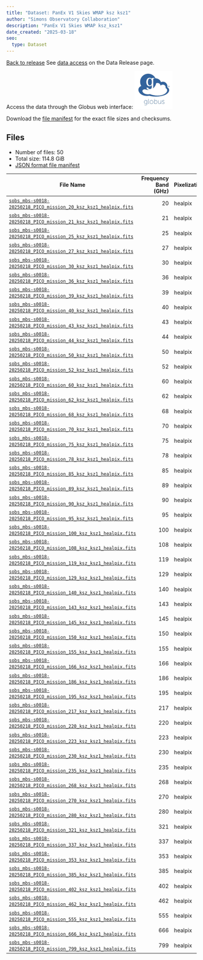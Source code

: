 ```yaml
---
title: "Dataset: PanEx V1 Skies WMAP ksz ksz1"
author: "Simons Observatory Collaboration"
description: "PanEx V1 Skies WMAP ksz_ksz1"
date_created: "2025-03-18"
seo:
  type: Dataset
---
```


[Back to release](./panexv1-compsep.html#datasets)
See [data access](./panexv1-compsep.html#data-access) on the Data Release page.

Access the data through the Globus web interface: [![Download via Globus](images/globus-logo.png)](https://app.globus.org/file-manager?origin_id=53b2a147-ae9d-4bbf-9d18-3b46d133d4bb&origin_path=%2Fpanexp_v1_compsep%2Fksz_ksz1%2F)

Download the [file manifest](https://g-0a470a.6b7bd8.0ec8.data.globus.org/panexp_v1_compsep/ksz_ksz1/manifest.json) for the exact file sizes and checksums.

## Files

- Number of files: 50
- Total size: 114.8 GiB
- [JSON format file manifest](https://g-0a470a.6b7bd8.0ec8.data.globus.org/panexp_v1_compsep/ksz_ksz1/manifest.json)

|                                                                                                 File Name                                                                                                  | Frequency Band (GHz) | Pixelization |  Size   |
| ---------------------------------------------------------------------------------------------------------------------------------------------------------------------------------------------------------- | -------------------: | ------------ | ------- |
| [`sobs_mbs-s0018-20250218_PICO_mission_20_ksz_ksz1_healpix.fits`](https://g-0a470a.6b7bd8.0ec8.data.globus.org/panexp_v1_compsep/ksz_ksz1/sobs_mbs-s0018-20250218_PICO_mission_20_ksz_ksz1_healpix.fits)   |                   20 | healpix      | 2.3 GiB |
| [`sobs_mbs-s0018-20250218_PICO_mission_21_ksz_ksz1_healpix.fits`](https://g-0a470a.6b7bd8.0ec8.data.globus.org/panexp_v1_compsep/ksz_ksz1/sobs_mbs-s0018-20250218_PICO_mission_21_ksz_ksz1_healpix.fits)   |                   21 | healpix      | 2.3 GiB |
| [`sobs_mbs-s0018-20250218_PICO_mission_25_ksz_ksz1_healpix.fits`](https://g-0a470a.6b7bd8.0ec8.data.globus.org/panexp_v1_compsep/ksz_ksz1/sobs_mbs-s0018-20250218_PICO_mission_25_ksz_ksz1_healpix.fits)   |                   25 | healpix      | 2.3 GiB |
| [`sobs_mbs-s0018-20250218_PICO_mission_27_ksz_ksz1_healpix.fits`](https://g-0a470a.6b7bd8.0ec8.data.globus.org/panexp_v1_compsep/ksz_ksz1/sobs_mbs-s0018-20250218_PICO_mission_27_ksz_ksz1_healpix.fits)   |                   27 | healpix      | 2.3 GiB |
| [`sobs_mbs-s0018-20250218_PICO_mission_30_ksz_ksz1_healpix.fits`](https://g-0a470a.6b7bd8.0ec8.data.globus.org/panexp_v1_compsep/ksz_ksz1/sobs_mbs-s0018-20250218_PICO_mission_30_ksz_ksz1_healpix.fits)   |                   30 | healpix      | 2.3 GiB |
| [`sobs_mbs-s0018-20250218_PICO_mission_36_ksz_ksz1_healpix.fits`](https://g-0a470a.6b7bd8.0ec8.data.globus.org/panexp_v1_compsep/ksz_ksz1/sobs_mbs-s0018-20250218_PICO_mission_36_ksz_ksz1_healpix.fits)   |                   36 | healpix      | 2.3 GiB |
| [`sobs_mbs-s0018-20250218_PICO_mission_39_ksz_ksz1_healpix.fits`](https://g-0a470a.6b7bd8.0ec8.data.globus.org/panexp_v1_compsep/ksz_ksz1/sobs_mbs-s0018-20250218_PICO_mission_39_ksz_ksz1_healpix.fits)   |                   39 | healpix      | 2.3 GiB |
| [`sobs_mbs-s0018-20250218_PICO_mission_40_ksz_ksz1_healpix.fits`](https://g-0a470a.6b7bd8.0ec8.data.globus.org/panexp_v1_compsep/ksz_ksz1/sobs_mbs-s0018-20250218_PICO_mission_40_ksz_ksz1_healpix.fits)   |                   40 | healpix      | 2.3 GiB |
| [`sobs_mbs-s0018-20250218_PICO_mission_43_ksz_ksz1_healpix.fits`](https://g-0a470a.6b7bd8.0ec8.data.globus.org/panexp_v1_compsep/ksz_ksz1/sobs_mbs-s0018-20250218_PICO_mission_43_ksz_ksz1_healpix.fits)   |                   43 | healpix      | 2.3 GiB |
| [`sobs_mbs-s0018-20250218_PICO_mission_44_ksz_ksz1_healpix.fits`](https://g-0a470a.6b7bd8.0ec8.data.globus.org/panexp_v1_compsep/ksz_ksz1/sobs_mbs-s0018-20250218_PICO_mission_44_ksz_ksz1_healpix.fits)   |                   44 | healpix      | 2.3 GiB |
| [`sobs_mbs-s0018-20250218_PICO_mission_50_ksz_ksz1_healpix.fits`](https://g-0a470a.6b7bd8.0ec8.data.globus.org/panexp_v1_compsep/ksz_ksz1/sobs_mbs-s0018-20250218_PICO_mission_50_ksz_ksz1_healpix.fits)   |                   50 | healpix      | 2.3 GiB |
| [`sobs_mbs-s0018-20250218_PICO_mission_52_ksz_ksz1_healpix.fits`](https://g-0a470a.6b7bd8.0ec8.data.globus.org/panexp_v1_compsep/ksz_ksz1/sobs_mbs-s0018-20250218_PICO_mission_52_ksz_ksz1_healpix.fits)   |                   52 | healpix      | 2.3 GiB |
| [`sobs_mbs-s0018-20250218_PICO_mission_60_ksz_ksz1_healpix.fits`](https://g-0a470a.6b7bd8.0ec8.data.globus.org/panexp_v1_compsep/ksz_ksz1/sobs_mbs-s0018-20250218_PICO_mission_60_ksz_ksz1_healpix.fits)   |                   60 | healpix      | 2.3 GiB |
| [`sobs_mbs-s0018-20250218_PICO_mission_62_ksz_ksz1_healpix.fits`](https://g-0a470a.6b7bd8.0ec8.data.globus.org/panexp_v1_compsep/ksz_ksz1/sobs_mbs-s0018-20250218_PICO_mission_62_ksz_ksz1_healpix.fits)   |                   62 | healpix      | 2.3 GiB |
| [`sobs_mbs-s0018-20250218_PICO_mission_68_ksz_ksz1_healpix.fits`](https://g-0a470a.6b7bd8.0ec8.data.globus.org/panexp_v1_compsep/ksz_ksz1/sobs_mbs-s0018-20250218_PICO_mission_68_ksz_ksz1_healpix.fits)   |                   68 | healpix      | 2.3 GiB |
| [`sobs_mbs-s0018-20250218_PICO_mission_70_ksz_ksz1_healpix.fits`](https://g-0a470a.6b7bd8.0ec8.data.globus.org/panexp_v1_compsep/ksz_ksz1/sobs_mbs-s0018-20250218_PICO_mission_70_ksz_ksz1_healpix.fits)   |                   70 | healpix      | 2.3 GiB |
| [`sobs_mbs-s0018-20250218_PICO_mission_75_ksz_ksz1_healpix.fits`](https://g-0a470a.6b7bd8.0ec8.data.globus.org/panexp_v1_compsep/ksz_ksz1/sobs_mbs-s0018-20250218_PICO_mission_75_ksz_ksz1_healpix.fits)   |                   75 | healpix      | 2.3 GiB |
| [`sobs_mbs-s0018-20250218_PICO_mission_78_ksz_ksz1_healpix.fits`](https://g-0a470a.6b7bd8.0ec8.data.globus.org/panexp_v1_compsep/ksz_ksz1/sobs_mbs-s0018-20250218_PICO_mission_78_ksz_ksz1_healpix.fits)   |                   78 | healpix      | 2.3 GiB |
| [`sobs_mbs-s0018-20250218_PICO_mission_85_ksz_ksz1_healpix.fits`](https://g-0a470a.6b7bd8.0ec8.data.globus.org/panexp_v1_compsep/ksz_ksz1/sobs_mbs-s0018-20250218_PICO_mission_85_ksz_ksz1_healpix.fits)   |                   85 | healpix      | 2.3 GiB |
| [`sobs_mbs-s0018-20250218_PICO_mission_89_ksz_ksz1_healpix.fits`](https://g-0a470a.6b7bd8.0ec8.data.globus.org/panexp_v1_compsep/ksz_ksz1/sobs_mbs-s0018-20250218_PICO_mission_89_ksz_ksz1_healpix.fits)   |                   89 | healpix      | 2.3 GiB |
| [`sobs_mbs-s0018-20250218_PICO_mission_90_ksz_ksz1_healpix.fits`](https://g-0a470a.6b7bd8.0ec8.data.globus.org/panexp_v1_compsep/ksz_ksz1/sobs_mbs-s0018-20250218_PICO_mission_90_ksz_ksz1_healpix.fits)   |                   90 | healpix      | 2.3 GiB |
| [`sobs_mbs-s0018-20250218_PICO_mission_95_ksz_ksz1_healpix.fits`](https://g-0a470a.6b7bd8.0ec8.data.globus.org/panexp_v1_compsep/ksz_ksz1/sobs_mbs-s0018-20250218_PICO_mission_95_ksz_ksz1_healpix.fits)   |                   95 | healpix      | 2.3 GiB |
| [`sobs_mbs-s0018-20250218_PICO_mission_100_ksz_ksz1_healpix.fits`](https://g-0a470a.6b7bd8.0ec8.data.globus.org/panexp_v1_compsep/ksz_ksz1/sobs_mbs-s0018-20250218_PICO_mission_100_ksz_ksz1_healpix.fits) |                  100 | healpix      | 2.3 GiB |
| [`sobs_mbs-s0018-20250218_PICO_mission_108_ksz_ksz1_healpix.fits`](https://g-0a470a.6b7bd8.0ec8.data.globus.org/panexp_v1_compsep/ksz_ksz1/sobs_mbs-s0018-20250218_PICO_mission_108_ksz_ksz1_healpix.fits) |                  108 | healpix      | 2.3 GiB |
| [`sobs_mbs-s0018-20250218_PICO_mission_119_ksz_ksz1_healpix.fits`](https://g-0a470a.6b7bd8.0ec8.data.globus.org/panexp_v1_compsep/ksz_ksz1/sobs_mbs-s0018-20250218_PICO_mission_119_ksz_ksz1_healpix.fits) |                  119 | healpix      | 2.3 GiB |
| [`sobs_mbs-s0018-20250218_PICO_mission_129_ksz_ksz1_healpix.fits`](https://g-0a470a.6b7bd8.0ec8.data.globus.org/panexp_v1_compsep/ksz_ksz1/sobs_mbs-s0018-20250218_PICO_mission_129_ksz_ksz1_healpix.fits) |                  129 | healpix      | 2.3 GiB |
| [`sobs_mbs-s0018-20250218_PICO_mission_140_ksz_ksz1_healpix.fits`](https://g-0a470a.6b7bd8.0ec8.data.globus.org/panexp_v1_compsep/ksz_ksz1/sobs_mbs-s0018-20250218_PICO_mission_140_ksz_ksz1_healpix.fits) |                  140 | healpix      | 2.3 GiB |
| [`sobs_mbs-s0018-20250218_PICO_mission_143_ksz_ksz1_healpix.fits`](https://g-0a470a.6b7bd8.0ec8.data.globus.org/panexp_v1_compsep/ksz_ksz1/sobs_mbs-s0018-20250218_PICO_mission_143_ksz_ksz1_healpix.fits) |                  143 | healpix      | 2.3 GiB |
| [`sobs_mbs-s0018-20250218_PICO_mission_145_ksz_ksz1_healpix.fits`](https://g-0a470a.6b7bd8.0ec8.data.globus.org/panexp_v1_compsep/ksz_ksz1/sobs_mbs-s0018-20250218_PICO_mission_145_ksz_ksz1_healpix.fits) |                  145 | healpix      | 2.3 GiB |
| [`sobs_mbs-s0018-20250218_PICO_mission_150_ksz_ksz1_healpix.fits`](https://g-0a470a.6b7bd8.0ec8.data.globus.org/panexp_v1_compsep/ksz_ksz1/sobs_mbs-s0018-20250218_PICO_mission_150_ksz_ksz1_healpix.fits) |                  150 | healpix      | 2.3 GiB |
| [`sobs_mbs-s0018-20250218_PICO_mission_155_ksz_ksz1_healpix.fits`](https://g-0a470a.6b7bd8.0ec8.data.globus.org/panexp_v1_compsep/ksz_ksz1/sobs_mbs-s0018-20250218_PICO_mission_155_ksz_ksz1_healpix.fits) |                  155 | healpix      | 2.3 GiB |
| [`sobs_mbs-s0018-20250218_PICO_mission_166_ksz_ksz1_healpix.fits`](https://g-0a470a.6b7bd8.0ec8.data.globus.org/panexp_v1_compsep/ksz_ksz1/sobs_mbs-s0018-20250218_PICO_mission_166_ksz_ksz1_healpix.fits) |                  166 | healpix      | 2.3 GiB |
| [`sobs_mbs-s0018-20250218_PICO_mission_186_ksz_ksz1_healpix.fits`](https://g-0a470a.6b7bd8.0ec8.data.globus.org/panexp_v1_compsep/ksz_ksz1/sobs_mbs-s0018-20250218_PICO_mission_186_ksz_ksz1_healpix.fits) |                  186 | healpix      | 2.3 GiB |
| [`sobs_mbs-s0018-20250218_PICO_mission_195_ksz_ksz1_healpix.fits`](https://g-0a470a.6b7bd8.0ec8.data.globus.org/panexp_v1_compsep/ksz_ksz1/sobs_mbs-s0018-20250218_PICO_mission_195_ksz_ksz1_healpix.fits) |                  195 | healpix      | 2.3 GiB |
| [`sobs_mbs-s0018-20250218_PICO_mission_217_ksz_ksz1_healpix.fits`](https://g-0a470a.6b7bd8.0ec8.data.globus.org/panexp_v1_compsep/ksz_ksz1/sobs_mbs-s0018-20250218_PICO_mission_217_ksz_ksz1_healpix.fits) |                  217 | healpix      | 2.3 GiB |
| [`sobs_mbs-s0018-20250218_PICO_mission_220_ksz_ksz1_healpix.fits`](https://g-0a470a.6b7bd8.0ec8.data.globus.org/panexp_v1_compsep/ksz_ksz1/sobs_mbs-s0018-20250218_PICO_mission_220_ksz_ksz1_healpix.fits) |                  220 | healpix      | 2.3 GiB |
| [`sobs_mbs-s0018-20250218_PICO_mission_223_ksz_ksz1_healpix.fits`](https://g-0a470a.6b7bd8.0ec8.data.globus.org/panexp_v1_compsep/ksz_ksz1/sobs_mbs-s0018-20250218_PICO_mission_223_ksz_ksz1_healpix.fits) |                  223 | healpix      | 2.3 GiB |
| [`sobs_mbs-s0018-20250218_PICO_mission_230_ksz_ksz1_healpix.fits`](https://g-0a470a.6b7bd8.0ec8.data.globus.org/panexp_v1_compsep/ksz_ksz1/sobs_mbs-s0018-20250218_PICO_mission_230_ksz_ksz1_healpix.fits) |                  230 | healpix      | 2.3 GiB |
| [`sobs_mbs-s0018-20250218_PICO_mission_235_ksz_ksz1_healpix.fits`](https://g-0a470a.6b7bd8.0ec8.data.globus.org/panexp_v1_compsep/ksz_ksz1/sobs_mbs-s0018-20250218_PICO_mission_235_ksz_ksz1_healpix.fits) |                  235 | healpix      | 2.3 GiB |
| [`sobs_mbs-s0018-20250218_PICO_mission_268_ksz_ksz1_healpix.fits`](https://g-0a470a.6b7bd8.0ec8.data.globus.org/panexp_v1_compsep/ksz_ksz1/sobs_mbs-s0018-20250218_PICO_mission_268_ksz_ksz1_healpix.fits) |                  268 | healpix      | 2.3 GiB |
| [`sobs_mbs-s0018-20250218_PICO_mission_270_ksz_ksz1_healpix.fits`](https://g-0a470a.6b7bd8.0ec8.data.globus.org/panexp_v1_compsep/ksz_ksz1/sobs_mbs-s0018-20250218_PICO_mission_270_ksz_ksz1_healpix.fits) |                  270 | healpix      | 2.3 GiB |
| [`sobs_mbs-s0018-20250218_PICO_mission_280_ksz_ksz1_healpix.fits`](https://g-0a470a.6b7bd8.0ec8.data.globus.org/panexp_v1_compsep/ksz_ksz1/sobs_mbs-s0018-20250218_PICO_mission_280_ksz_ksz1_healpix.fits) |                  280 | healpix      | 2.3 GiB |
| [`sobs_mbs-s0018-20250218_PICO_mission_321_ksz_ksz1_healpix.fits`](https://g-0a470a.6b7bd8.0ec8.data.globus.org/panexp_v1_compsep/ksz_ksz1/sobs_mbs-s0018-20250218_PICO_mission_321_ksz_ksz1_healpix.fits) |                  321 | healpix      | 2.3 GiB |
| [`sobs_mbs-s0018-20250218_PICO_mission_337_ksz_ksz1_healpix.fits`](https://g-0a470a.6b7bd8.0ec8.data.globus.org/panexp_v1_compsep/ksz_ksz1/sobs_mbs-s0018-20250218_PICO_mission_337_ksz_ksz1_healpix.fits) |                  337 | healpix      | 2.3 GiB |
| [`sobs_mbs-s0018-20250218_PICO_mission_353_ksz_ksz1_healpix.fits`](https://g-0a470a.6b7bd8.0ec8.data.globus.org/panexp_v1_compsep/ksz_ksz1/sobs_mbs-s0018-20250218_PICO_mission_353_ksz_ksz1_healpix.fits) |                  353 | healpix      | 2.3 GiB |
| [`sobs_mbs-s0018-20250218_PICO_mission_385_ksz_ksz1_healpix.fits`](https://g-0a470a.6b7bd8.0ec8.data.globus.org/panexp_v1_compsep/ksz_ksz1/sobs_mbs-s0018-20250218_PICO_mission_385_ksz_ksz1_healpix.fits) |                  385 | healpix      | 2.3 GiB |
| [`sobs_mbs-s0018-20250218_PICO_mission_402_ksz_ksz1_healpix.fits`](https://g-0a470a.6b7bd8.0ec8.data.globus.org/panexp_v1_compsep/ksz_ksz1/sobs_mbs-s0018-20250218_PICO_mission_402_ksz_ksz1_healpix.fits) |                  402 | healpix      | 2.3 GiB |
| [`sobs_mbs-s0018-20250218_PICO_mission_462_ksz_ksz1_healpix.fits`](https://g-0a470a.6b7bd8.0ec8.data.globus.org/panexp_v1_compsep/ksz_ksz1/sobs_mbs-s0018-20250218_PICO_mission_462_ksz_ksz1_healpix.fits) |                  462 | healpix      | 2.3 GiB |
| [`sobs_mbs-s0018-20250218_PICO_mission_555_ksz_ksz1_healpix.fits`](https://g-0a470a.6b7bd8.0ec8.data.globus.org/panexp_v1_compsep/ksz_ksz1/sobs_mbs-s0018-20250218_PICO_mission_555_ksz_ksz1_healpix.fits) |                  555 | healpix      | 2.3 GiB |
| [`sobs_mbs-s0018-20250218_PICO_mission_666_ksz_ksz1_healpix.fits`](https://g-0a470a.6b7bd8.0ec8.data.globus.org/panexp_v1_compsep/ksz_ksz1/sobs_mbs-s0018-20250218_PICO_mission_666_ksz_ksz1_healpix.fits) |                  666 | healpix      | 2.3 GiB |
| [`sobs_mbs-s0018-20250218_PICO_mission_799_ksz_ksz1_healpix.fits`](https://g-0a470a.6b7bd8.0ec8.data.globus.org/panexp_v1_compsep/ksz_ksz1/sobs_mbs-s0018-20250218_PICO_mission_799_ksz_ksz1_healpix.fits) |                  799 | healpix      | 2.3 GiB |
